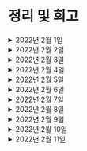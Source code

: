 # 정리 및 회고


<details markdown="1">

<summary>2022년 2월 1일</summary>

- 알고리즘 </br>
  - 이코테 9문제 풀이, 프로그래머스 12문제 </br>
- 스프링 </br>
  - JPA 영속성, 엔티티, 매핑연관관계 복습
</details>

<details markdown="1">

<summary>2022년 2월 2일</summary>

- 알고리즘 </br>
  - 이코테 4문제 풀이, 프로그래머스 5문제 </br>
- 스프링 </br>
  - 엔티티 매핑
  - 연관관계 매핑 기초
  - 다양한 연관관계 매핑
  - 고급 매핑
  - 프록시와 연관관계 관리
  - 객체지향 쿼리 언어 - 기본문법
  - 객체지향 쿼리 언어 - 중급문법
</details>

<details markdown="1">

<summary>2022년 2월 3일</summary>

- 알고리즘 </br>
  - 이코테 9문제 풀이, 프로그래머스 12문제 </br>
- 트랜잭션, DOM공부 </br>
- 사이드 프로젝트 설계 </br>
</details>

<details markdown="1">

<summary>2022년 2월 4일</summary>

- 알고리즘 </br>
  - 이진탐색 강의, 프로그래머스 level1 2문제 </br>
- 트랜잭션, DOM공부 </br>
- 사이드 프로젝트 개발 시작 </br>
  - 엔티티 타입 수정, 단순 회원가입, 탈퇴 및 조회 기능 추가, validation gradle 추가 </br>
</details>

<details markdown="1">

<summary>2022년 2월 5일</summary>

- 알고리즘 </br>
  - 이진탐색 강의, 프로그래머스 level1 2문제 </br>
- 사이드 프로젝트 개발 시작 </br>
  - 찜리스트 테이블 추가, 연관관계 메소드 추가(댓글 등록), 회원정보 수정,회원가입 시간 추가, </br> 
  - springSecurity 초기설정, 엔티티 권한컬럼 추가, 구글, 네이버 로그인(Oauth2) 추가, Builder 추가 </br>
</details>

<details markdown="1">

<summary>2022년 2월 6일</summary>

- 알고리즘 </br>
  - 프로그래머스 level1 2문제 </br>
- 사이드 프로젝트 개발 시작 </br>
  - 내 작성글 조회, setter 제거,  n+1 문제 fetch join으로 해결 </br>
  - 마이페이지(사용자 엔티티) setter 제거 및 dto로 반환 </br>
  - 무분별한 setter 남용 방지 protected 추가, 내관심글 로직 추가 </br>
</details>

<details markdown="1">

<summary>2022년 2월 7일</summary>

- 알고리즘 </br>
  - 최단경로 강의, 프로그래머스 level1 2문제 </br>
- CORS 공부
- 사이드 프로젝트 개발 시작 </br>
  - 내 작성글 조회, setter 제거,  n+1 문제 fetch join으로 해결 </br>
  - 마이페이지(사용자 엔티티) setter 제거 및 dto로 반환 </br>
  - 무분별한 setter 남용 방지 protected 추가, 내관심글 로직 추가 </br>
</details>

<details markdown="1">

<summary>2022년 2월 8일</summary>

- 알고리즘 </br>
  - 최단경로 강의, 프로그래머스 level1 2문제 </br>
- 사이드 프로젝트 개발 시작 </br>
  - 내관심글 조회, 삭제 로직 추가, 관심게시물 삭제 추가, Role enum 타입으로 변경 </br>
</details>

<details markdown="1">

<summary>2022년 2월 9일</summary>

- 알고리즘 </br>
  - DP 강의, 프로그래머스 level1 2문제 </br>
- 사이드 프로젝트 개발 시작 </br>
  - 찜리스트 조회 삭제 수정, 리액트와의 연결을 위한 CORS 설정 </br>
  - 위시리스트 전체조회 추가, response 커스터마이징, MemberController 리팩토링 </br>
  - 예외처리 RuntimeException 커스터마이징 추가, 찜하기 부분 리팩토링 </br>

</details>

<details markdown="1">

<summary>2022년 2월 10일</summary>

- 알고리즘 </br>
  - 프로그래머스 level1 2문제 </br>
- 사이드 프로젝트 개발 시작 </br>
  - JSON, 라이브러리 추가, 카카오 로그인 추가, 관심글 이미 등록 된거 추가등록 방지를 위한 예외처리 </br>
</details>

<details markdown="1">

<summary>2022년 2월 11일</summary>

- 항해 과제 프로젝트 개발 시작 </br>
  - 게시글 전체 조회 완료
    - 제목, 작성자명, 작성 날짜를 조회하기
    - 작성 날짜 기준으로 내림차순 정렬하기
  - 게시글 작성
    - 제목, 작성자명, 작성 내용을 입력하기
  - 게시글 상세 조회
    - 제목, 작성자명, 작성 날짜, 작성 내용을 조회하기
  - 게시글 수정
    - 제목, 작성자명, 작성 내용 중 원하는 내용을 수정하기
  - 게시글 삭제
    - 원하는 게시물을 삭제하기
  - 게시글 등록 테스트 코드 완료
  - Docker, gitAction을 이용한 CI 구축 완료
    - 도커파일을 추가한다. (Dockerfile)
    ```
    # 1. node 설치
    FROM openjdk:8-jdk-alpine
    ARG JAR_FILE=build/libs/app.jar
    # 2. 소스 복사
    COPY ${JAR_FILE} app.jar
    ENTRYPOINT [ "java", "-jar","/app.jar" ]
    EXPOSE 80
    ```
    - gitAction으로 main으로 푸시하면 도커로 푸시하기위해 pipeline을 추가한다.
    - (.github/workflows/ci-pipeline.yml)
    ```yml
    name: Java CI with Gradle

    on:
      push:
        branches: [ main ]
      pull_request:
        branches: [ main ]
    jobs:
      build:
        runs-on: ubuntu-latest
        steps:
        - uses: actions/checkout@v2
        - name: Set up JDK 11
          uses: actions/setup-java@v2
          with:
            java-version: '11'
            distribution: 'adopt'
        - name: Grant execute permission for gradlew
          run:  chmod +x gradlew
        - name: Build with Gradle
          run: ./gradlew build
        - name: Docker build
          run: |
            docker login -u ${{ secrets.DOCKER_USERNAME }} -p ${{ secrets.PASSWORD }}
            docker build -t spring-boot .
            docker tag spring-boot alisyabob/spring-boot:${GITHUB_SHA::7}
            docker push alisyabob/spring-boot:${GITHUB_SHA::7}
    ```
    - 편의를 위해build.gradle 수정해주기
    ```java
    jar {
        enabled = false
    }

    bootJar{ archivesBaseName = 'app'
        archiveFileName = 'app.jar'
        archiveVersion = "0.0.0"
    }
    ```
    - 수동으로 도커 허브에 올리는 방법
    ```
    docker build -t spring-boot .
    docker run -d -p 80:80 spring-boot
    docker tag spring-boot 계정/spring-boot
    docker push 계정/spring-boot
    ```


</details>